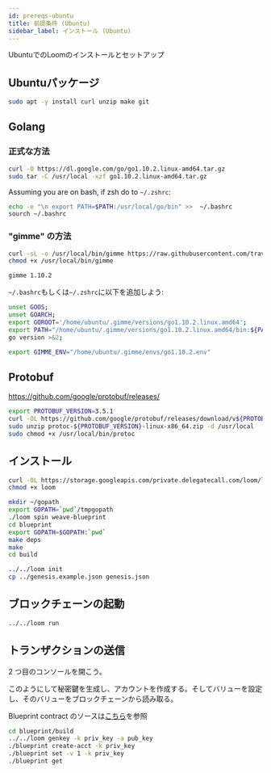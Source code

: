 ```yaml
---
id: prereqs-ubuntu
title: 前提条件 (Ubuntu)
sidebar_label: インストール (Ubuntu)
---
```

UbuntuでのLoomのインストールとセットアップ

## Ubuntuパッケージ

```bash
sudo apt -y install curl unzip make git
```

## Golang

### 正式な方法

```bash
curl -O https://dl.google.com/go/go1.10.2.linux-amd64.tar.gz
sudo tar -C /usr/local -xzf go1.10.2.linux-amd64.tar.gz
```

Assuming you are on bash, if zsh do to `~/.zshrc`:

```bash
echo -e "\n export PATH=$PATH:/usr/local/go/bin" >>  ~/.bashrc
sourch ~/.bashrc
```

### "gimme" の方法

```bash
curl -sL -o /usr/local/bin/gimme https://raw.githubusercontent.com/travis-ci/gimme/master/gimme
chmod +x /usr/local/bin/gimme

gimme 1.10.2
```

`~/.bashrc`もしくは`~/.zshrc`に以下を追加しよう:

```bash
unset GOOS;
unset GOARCH;
export GOROOT='/home/ubuntu/.gimme/versions/go1.10.2.linux.amd64';
export PATH="/home/ubuntu/.gimme/versions/go1.10.2.linux.amd64/bin:${PATH}";
go version >&2;

export GIMME_ENV="/home/ubuntu/.gimme/envs/go1.10.2.env"
```

## Protobuf

https://github.com/google/protobuf/releases/

```bash
export PROTOBUF_VERSION=3.5.1
curl -OL https://github.com/google/protobuf/releases/download/v${PROTOBUF_VERSION}/protoc-${PROTOBUF_VERSION}-linux-x86_64.zip
sudo unzip protoc-${PROTOBUF_VERSION}-linux-x86_64.zip -d /usr/local
sudo chmod +x /usr/local/bin/protoc
```

## インストール

```bash
curl -OL https://storage.googleapis.com/private.delegatecall.com/loom/linux/build-133/loom
chmod +x loom

mkdir ~/gopath
export GOPATH=`pwd`/tmpgopath
./loom spin weave-blueprint
cd blueprint
export GOPATH=$GOPATH:`pwd`
make deps
make
cd build

../../loom init
cp ../genesis.example.json genesis.json
```

## ブロックチェーンの起動

```bash
../../loom run
```

## トランザクションの送信

2 つ目のコンソールを開こう。

このようにして秘密鍵を生成し、アカウントを作成する。そしてバリューを設定し、そのバリューをブロックチェーンから読み取る。

Blueprint contract のソースは[こちら](https://github.com/loomnetwork/weave-blueprint)を参照

```bash
cd blueprint/build
../../loom genkey -k priv_key -a pub_key
./blueprint create-acct -k priv_key
./blueprint set -v 1 -k priv_key
./blueprint get
```